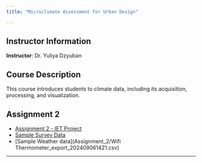 ```yaml
---
title: "Microclimate Assessment for Urban Design"

---
```


## Instructor Information
**Instructor**: Dr. Yuliya Dzyuban

## Course Description
This course introduces students to climate data, including its acquisition, processing, and visualization.

## Assignment 2 

- [Assignment 2 - IET Project](Assignment_2/IET.Rmd)
- [Sample Survey Data](Assignment_2/survey.csv)
- [Sample Weather data](Assignment_2/Wifi Thermometer_export_202409061421.csv)

---


